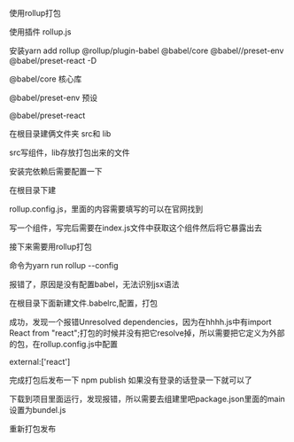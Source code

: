 使用rollup打包

使用插件  rollup.js

安装yarn add rollup @rollup/plugin-babel @babel/core @babel//preset-env @babel/preset-react -D

@babel/core 核心库

@babel/preset-env 预设

@babel/preset-react 

在根目录建俩文件夹 src和 lib

src写组件，lib存放打包出来的文件

安装完依赖后需要配置一下

在根目录下建

rollup.config.js，里面的内容需要填写的可以在官网找到

写一个组件，写完后需要在index.js文件中获取这个组件然后将它暴露出去

接下来需要用rollup打包

命令为yarn run rollup --config

报错了，原因是没有配置babel，无法识别jsx语法

在根目录下面新建文件.babelrc,配置，打包

成功，发现一个报错Unresolved dependencies，因为在hhhh.js中有import React from "react";打包的时候并没有把它resolve掉，所以需要把它定义为外部的包，在rollup.config.js中配置

  external:['react']

完成打包后发布一下 npm publish 如果没有登录的话登录一下就可以了

下载到项目里面运行，发现报错，所以需要去组建里吧package.json里面的main 设置为bundel.js

重新打包发布



